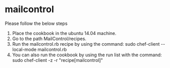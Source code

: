 # mailcontrol

Please follow the below steps

1. Place the cookbook in the ubuntu 14.04 machine.
2. Go to the path MailControl/recipes.
3. Run the mailcontrol.rb recipe by using the command:
     sudo chef-client --local-mode mailcontrol.rb
4. You can also run the cookbook by using the run list with the command:
      sudo chef-client -z -r "recipe[mailcontrol]"
